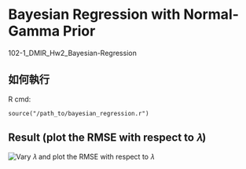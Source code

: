 # Bayesian Regression with Normal-Gamma Prior

102-1_DMIR_Hw2_Bayesian-Regression

## 如何執行

R cmd:

```
source("/path_to/bayesian_regression.r")
```

## Result (plot the RMSE with respect to 𝜆)

![Vary 𝜆 and plot the RMSE with respect to 𝜆](https://raw.github.com/evenchange4/102-1_DMIR_Hw2_Bayesian-Regression/master/plot%20rmse.png)
